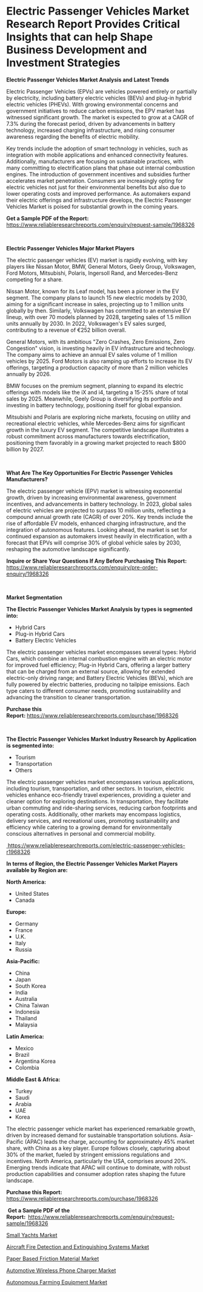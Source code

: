 <p><h1>Electric Passenger Vehicles Market Research Report Provides Critical Insights that can help Shape Business Development and Investment Strategies</h1></p><p><strong>Electric Passenger Vehicles Market Analysis and Latest Trends</strong></p>
<p><p>Electric Passenger Vehicles (EPVs) are vehicles powered entirely or partially by electricity, including battery electric vehicles (BEVs) and plug-in hybrid electric vehicles (PHEVs). With growing environmental concerns and government initiatives to reduce carbon emissions, the EPV market has witnessed significant growth. The market is expected to grow at a CAGR of 7.3% during the forecast period, driven by advancements in battery technology, increased charging infrastructure, and rising consumer awareness regarding the benefits of electric mobility.</p><p>Key trends include the adoption of smart technology in vehicles, such as integration with mobile applications and enhanced connectivity features. Additionally, manufacturers are focusing on sustainable practices, with many committing to electrification plans that phase out internal combustion engines. The introduction of government incentives and subsidies further accelerates market penetration. Consumers are increasingly opting for electric vehicles not just for their environmental benefits but also due to lower operating costs and improved performance. As automakers expand their electric offerings and infrastructure develops, the Electric Passenger Vehicles Market is poised for substantial growth in the coming years.</p></p>
<p><strong>Get a Sample PDF of the Report:&nbsp;</strong> <a href="https://www.reliableresearchreports.com/enquiry/request-sample/1968326?utm_campaign=31&utm_medium=2&utm_source=Github&utm_content=ia&utm_term=30032025&utm_id=electric-passenger-vehicles">https://www.reliableresearchreports.com/enquiry/request-sample/1968326</a></p>
<p>&nbsp;</p>
<p><strong>Electric Passenger Vehicles Major Market Players</strong></p>
<p><p>The electric passenger vehicles (EV) market is rapidly evolving, with key players like Nissan Motor, BMW, General Motors, Geely Group, Volkswagen, Ford Motors, Mitsubishi, Polaris, Ingersoll Rand, and Mercedes-Benz competing for a share. </p><p>Nissan Motor, known for its Leaf model, has been a pioneer in the EV segment. The company plans to launch 15 new electric models by 2030, aiming for a significant increase in sales, projecting up to 1 million units globally by then. Similarly, Volkswagen has committed to an extensive EV lineup, with over 70 models planned by 2028, targeting sales of 1.5 million units annually by 2030. In 2022, Volkswagen's EV sales surged, contributing to a revenue of €252 billion overall.</p><p>General Motors, with its ambitious "Zero Crashes, Zero Emissions, Zero Congestion" vision, is investing heavily in EV infrastructure and technology. The company aims to achieve an annual EV sales volume of 1 million vehicles by 2025. Ford Motors is also ramping up efforts to increase its EV offerings, targeting a production capacity of more than 2 million vehicles annually by 2026. </p><p>BMW focuses on the premium segment, planning to expand its electric offerings with models like the iX and i4, targeting a 15-25% share of total sales by 2025. Meanwhile, Geely Group is diversifying its portfolio and investing in battery technology, positioning itself for global expansion. </p><p>Mitsubishi and Polaris are exploring niche markets, focusing on utility and recreational electric vehicles, while Mercedes-Benz aims for significant growth in the luxury EV segment. The competitive landscape illustrates a robust commitment across manufacturers towards electrification, positioning them favorably in a growing market projected to reach $800 billion by 2027.</p></p>
<p>&nbsp;</p>
<p><strong>What Are The Key Opportunities For Electric Passenger Vehicles Manufacturers?</strong></p>
<p><p>The electric passenger vehicle (EPV) market is witnessing exponential growth, driven by increasing environmental awareness, government incentives, and advancements in battery technology. In 2023, global sales of electric vehicles are projected to surpass 10 million units, reflecting a compound annual growth rate (CAGR) of over 20%. Key trends include the rise of affordable EV models, enhanced charging infrastructure, and the integration of autonomous features. Looking ahead, the market is set for continued expansion as automakers invest heavily in electrification, with a forecast that EPVs will comprise 30% of global vehicle sales by 2030, reshaping the automotive landscape significantly.</p></p>
<p><strong>Inquire or Share Your Questions If Any Before Purchasing This Report:</strong> <a href="https://www.reliableresearchreports.com/enquiry/pre-order-enquiry/1968326?utm_campaign=31&utm_medium=2&utm_source=Github&utm_content=ia&utm_term=30032025&utm_id=electric-passenger-vehicles">https://www.reliableresearchreports.com/enquiry/pre-order-enquiry/1968326</a></p>
<p>&nbsp;</p>
<p><strong>Market Segmentation</strong></p>
<p><strong>The Electric Passenger Vehicles Market Analysis by types is segmented into:</strong></p>
<p><ul><li>Hybrid Cars</li><li>Plug-in Hybrid Cars</li><li>Battery Electric Vehicles</li></ul></p>
<p><p>The electric passenger vehicles market encompasses several types: Hybrid Cars, which combine an internal combustion engine with an electric motor for improved fuel efficiency; Plug-in Hybrid Cars, offering a larger battery that can be charged from an external source, allowing for extended electric-only driving range; and Battery Electric Vehicles (BEVs), which are fully powered by electric batteries, producing no tailpipe emissions. Each type caters to different consumer needs, promoting sustainability and advancing the transition to cleaner transportation.</p></p>
<p><strong>Purchase this Report:&nbsp;</strong><a href="https://www.reliableresearchreports.com/purchase/1968326?utm_campaign=31&utm_medium=2&utm_source=Github&utm_content=ia&utm_term=30032025&utm_id=electric-passenger-vehicles">https://www.reliableresearchreports.com/purchase/1968326</a></p>
<p>&nbsp;</p>
<p><strong>The Electric Passenger Vehicles Market Industry Research by Application is segmented into:</strong></p>
<p><ul><li>Tourism</li><li>Transportation</li><li>Others</li></ul></p>
<p><p>The electric passenger vehicles market encompasses various applications, including tourism, transportation, and other sectors. In tourism, electric vehicles enhance eco-friendly travel experiences, providing a quieter and cleaner option for exploring destinations. In transportation, they facilitate urban commuting and ride-sharing services, reducing carbon footprints and operating costs. Additionally, other markets may encompass logistics, delivery services, and recreational uses, promoting sustainability and efficiency while catering to a growing demand for environmentally conscious alternatives in personal and commercial mobility.</p></p>
<p><a href="https://www.reliableresearchreports.com/electric-passenger-vehicles-r1968326?utm_campaign=31&utm_medium=2&utm_source=Github&utm_content=ia&utm_term=30032025&utm_id=electric-passenger-vehicles">&nbsp;https://www.reliableresearchreports.com/electric-passenger-vehicles-r1968326</a></p>
<p><strong>In terms of Region, the Electric Passenger Vehicles Market Players available by Region are:</strong></p>
<p>
    <p> <strong> North America: </strong>
        <ul>
            <li>United States</li>
            <li>Canada</li>
        </ul>
        </p> 
    <p> <strong> Europe: </strong>
        <ul>
            <li>Germany</li>
            <li>France</li>
            <li>U.K.</li>
            <li>Italy</li>
            <li>Russia</li>
        </ul>
        </p> 
    <p> <strong> Asia-Pacific: </strong>
        <ul>
            <li>China</li>
            <li>Japan</li>
            <li>South Korea</li>
            <li>India</li>
            <li>Australia</li>
            <li>China Taiwan</li>
            <li>Indonesia</li>
            <li>Thailand</li>
            <li>Malaysia</li>
        </ul>
        </p> 
    <p> <strong> Latin America: </strong>
        <ul>
            <li>Mexico</li>
            <li>Brazil</li>
            <li>Argentina Korea</li>
            <li>Colombia</li>
        </ul>
        </p> 
    <p> <strong> Middle East & Africa: </strong>
        <ul>
            <li>Turkey</li>
            <li>Saudi</li>
            <li>Arabia</li>
            <li>UAE</li>
            <li>Korea</li>
        </ul>
    </p>
    </p>
<p><p>The electric passenger vehicle market has experienced remarkable growth, driven by increased demand for sustainable transportation solutions. Asia-Pacific (APAC) leads the charge, accounting for approximately 45% market share, with China as a key player. Europe follows closely, capturing about 30% of the market, fueled by stringent emissions regulations and incentives. North America, particularly the USA, comprises around 20%. Emerging trends indicate that APAC will continue to dominate, with robust production capabilities and consumer adoption rates shaping the future landscape.</p></p>
<p><strong>Purchase this Report: </strong><a href="https://www.reliableresearchreports.com/purchase/1968326?utm_campaign=31&utm_medium=2&utm_source=Github&utm_content=ia&utm_term=30032025&utm_id=electric-passenger-vehicles">https://www.reliableresearchreports.com/purchase/1968326</a></p>
<p>&nbsp;<strong>Get a Sample PDF of the Report:&nbsp;&nbsp;</strong><a href="https://www.reliableresearchreports.com/enquiry/request-sample/1968326?utm_campaign=31&utm_medium=2&utm_source=Github&utm_content=ia&utm_term=30032025&utm_id=electric-passenger-vehicles">https://www.reliableresearchreports.com/enquiry/request-sample/1968326</a></p>
<p><strong></strong></p>
<p><p><a href="https://github.com/godutetraeva/Market-Research-Report-List-1/blob/main/small-yachts-market.md?utm_campaign=31&utm_medium=2&utm_source=Github&utm_content=ia&utm_term=30032025&utm_id=electric-passenger-vehicles">Small Yachts Market</a></p><p><a href="https://github.com/trossdushi7u/Market-Research-Report-List-1/blob/main/aircraft-fire-detection-and-extinguishing-systems-market.md?utm_campaign=31&utm_medium=2&utm_source=Github&utm_content=ia&utm_term=30032025&utm_id=electric-passenger-vehicles">Aircraft Fire Detection and Extinguishing Systems Market</a></p><p><a href="https://github.com/jhoonatsev/Market-Research-Report-List-1/blob/main/paper-based-friction-material-market.md?utm_campaign=31&utm_medium=2&utm_source=Github&utm_content=ia&utm_term=30032025&utm_id=electric-passenger-vehicles">Paper Based Friction Material Market</a></p><p><a href="https://github.com/abuegalawixo/Market-Research-Report-List-1/blob/main/automotive-wireless-phone-charger-market.md?utm_campaign=31&utm_medium=2&utm_source=Github&utm_content=ia&utm_term=30032025&utm_id=electric-passenger-vehicles">Automotive Wireless Phone Charger Market</a></p><p><a href="https://github.com/kirstejuvet/Market-Research-Report-List-1/blob/main/autonomous-farming-equipment-market.md?utm_campaign=31&utm_medium=2&utm_source=Github&utm_content=ia&utm_term=30032025&utm_id=electric-passenger-vehicles">Autonomous Farming Equipment Market</a></p></p>